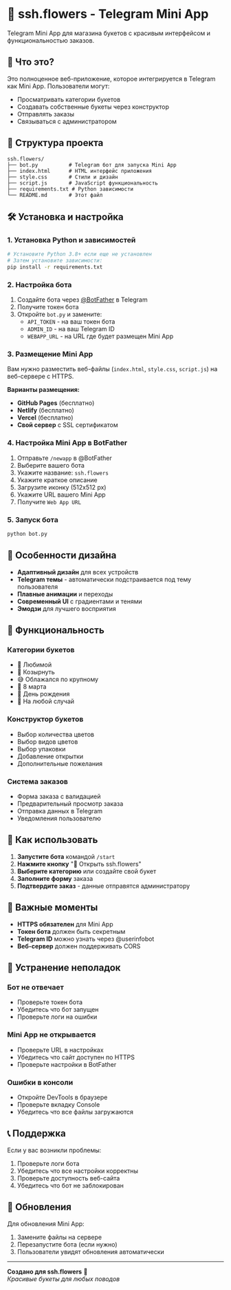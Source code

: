 # 🌸 ssh.flowers - Telegram Mini App

Telegram Mini App для магазина букетов с красивым интерфейсом и функциональностью заказов.

## 🚀 Что это?

Это полноценное веб-приложение, которое интегрируется в Telegram как Mini App. Пользователи могут:
- Просматривать категории букетов
- Создавать собственные букеты через конструктор
- Отправлять заказы
- Связываться с администратором

## 📁 Структура проекта

```
ssh.flowers/
├── bot.py          # Telegram бот для запуска Mini App
├── index.html      # HTML интерфейс приложения
├── style.css       # Стили и дизайн
├── script.js       # JavaScript функциональность
├── requirements.txt # Python зависимости
└── README.md       # Этот файл
```

## 🛠️ Установка и настройка

### 1. Установка Python и зависимостей

```bash
# Установите Python 3.8+ если еще не установлен
# Затем установите зависимости:
pip install -r requirements.txt
```

### 2. Настройка бота

1. Создайте бота через [@BotFather](https://t.me/BotFather) в Telegram
2. Получите токен бота
3. Откройте `bot.py` и замените:
   - `API_TOKEN` - на ваш токен бота
   - `ADMIN_ID` - на ваш Telegram ID
   - `WEBAPP_URL` - на URL где будет размещен Mini App

### 3. Размещение Mini App

Вам нужно разместить веб-файлы (`index.html`, `style.css`, `script.js`) на веб-сервере с HTTPS.

**Варианты размещения:**
- **GitHub Pages** (бесплатно)
- **Netlify** (бесплатно)
- **Vercel** (бесплатно)
- **Свой сервер** с SSL сертификатом

### 4. Настройка Mini App в BotFather

1. Отправьте `/newapp` в @BotFather
2. Выберите вашего бота
3. Укажите название: `ssh.flowers`
4. Укажите краткое описание
5. Загрузите иконку (512x512 px)
6. Укажите URL вашего Mini App
7. Получите `Web App URL`

### 5. Запуск бота

```bash
python bot.py
```

## 🎨 Особенности дизайна

- **Адаптивный дизайн** для всех устройств
- **Telegram темы** - автоматически подстраивается под тему пользователя
- **Плавные анимации** и переходы
- **Современный UI** с градиентами и тенями
- **Эмодзи** для лучшего восприятия

## 🔧 Функциональность

### Категории букетов
- 🌹 Любимой
- 🎩 Козырнуть  
- 😅 Облажался по крупному
- 🌸 8 марта
- 🎂 День рождения
- 💐 На любой случай

### Конструктор букетов
- Выбор количества цветов
- Выбор видов цветов
- Выбор упаковки
- Добавление открытки
- Дополнительные пожелания

### Система заказов
- Форма заказа с валидацией
- Предварительный просмотр заказа
- Отправка данных в Telegram
- Уведомления пользователю

## 📱 Как использовать

1. **Запустите бота** командой `/start`
2. **Нажмите кнопку** "🌸 Открыть ssh.flowers"
3. **Выберите категорию** или создайте свой букет
4. **Заполните форму** заказа
5. **Подтвердите заказ** - данные отправятся администратору

## 🚨 Важные моменты

- **HTTPS обязателен** для Mini App
- **Токен бота** должен быть секретным
- **Telegram ID** можно узнать через @userinfobot
- **Веб-сервер** должен поддерживать CORS

## 🐛 Устранение неполадок

### Бот не отвечает
- Проверьте токен бота
- Убедитесь что бот запущен
- Проверьте логи на ошибки

### Mini App не открывается
- Проверьте URL в настройках
- Убедитесь что сайт доступен по HTTPS
- Проверьте настройки в BotFather

### Ошибки в консоли
- Откройте DevTools в браузере
- Проверьте вкладку Console
- Убедитесь что все файлы загружаются

## 📞 Поддержка

Если у вас возникли проблемы:
1. Проверьте логи бота
2. Убедитесь что все настройки корректны
3. Проверьте доступность веб-сайта
4. Убедитесь что бот не заблокирован

## 🔄 Обновления

Для обновления Mini App:
1. Замените файлы на сервере
2. Перезапустите бота (если нужно)
3. Пользователи увидят обновления автоматически

---

**Создано для ssh.flowers** 🌸  
*Красивые букеты для любых поводов*

